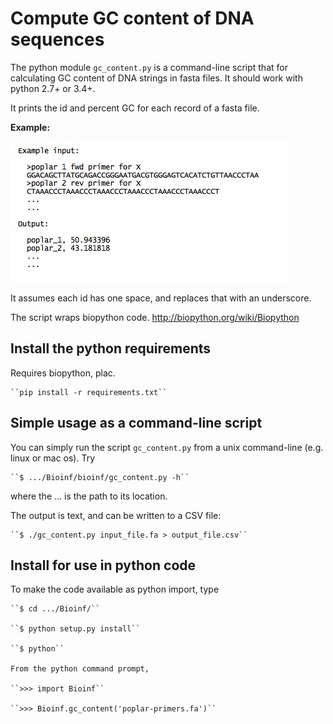 # Compute GC content of DNA sequences


The python module ``gc_content.py`` is a command-line script that for
calculating GC content of DNA strings in fasta files. It should work
with python 2.7+ or 3.4+.   

It prints the id and percent GC for each record of a fasta file.

**Example:**

![Example screenshot](https://github.com/pdueck/Bioinf/blob/master/example_screenshot.jpg "Example")


It assumes each id has one space, and replaces that with an underscore.

The script wraps biopython code. http://biopython.org/wiki/Biopython

## Install the python requirements

Requires biopython, plac.

    ``pip install -r requirements.txt``


## Simple usage as a command-line script

You can simply run the script ``gc_content.py`` from a unix command-line (e.g. linux or mac os). 
Try

    ``$ .../Bioinf/bioinf/gc_content.py -h``

where the ... is the path to its location.

The output is text, and can be written to a CSV file:

    ``$ ./gc_content.py input_file.fa > output_file.csv``
    
## Install for use in python code

To make the code available as python import, type

    ``$ cd .../Bioinf/``

    ``$ python setup.py install``

    ``$ python``

    From the python command prompt,

    ``>>> import Bioinf``

    ``>>> Bioinf.gc_content('poplar-primers.fa')``
    
